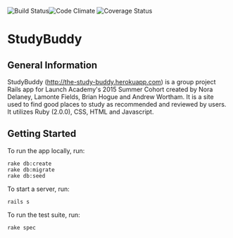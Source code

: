 ![Build Status](https://codeship.com/projects/5162aea0-00b1-0133-408b-22d901b45296/status?branch=master)![Code Climate](https://codeclimate.com/github/lfields90/study-buddy.png) ![Coverage Status](https://coveralls.io/repos/lfields90/study-buddy/badge.png)

# StudyBuddy
## General Information

StudyBuddy (http://the-study-buddy.herokuapp.com) is a group project Rails app for Launch Academy's 2015 Summer Cohort created by Nora Delaney, Lamonte Fields, Brian Hogue and Andrew Wortham. It is a site used to find good places to study as recommended and reviewed by users. It utilizes Ruby (2.0.0), CSS, HTML and Javascript.

## Getting Started

To run the app locally, run:
<pre><code>rake db:create
rake db:migrate
rake db:seed</code></pre>

To start a server, run:
<pre><code>rails s</code></pre>

To run the test suite, run:
<pre><code>rake spec</code></pre>
